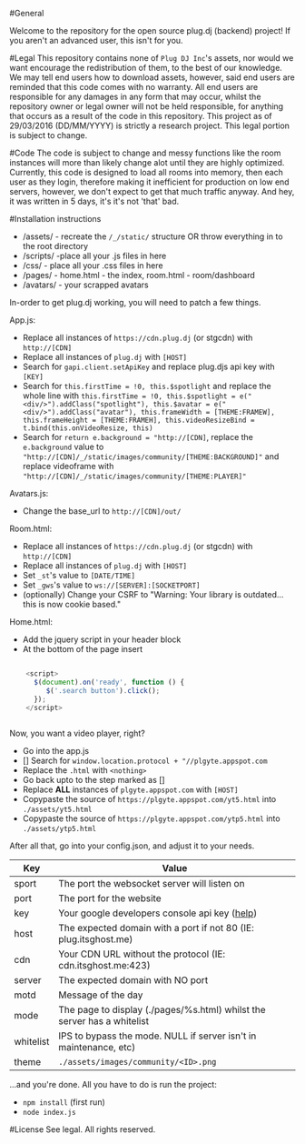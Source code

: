 #General

Welcome to the repository for the open source plug.dj (backend) project! If you aren't an advanced user, this isn't for you.

#Legal
This repository contains none of `Plug DJ Inc`'s assets, nor would we want encourage the redistribution of them, to the best of our knowledge. We may tell end users how to download assets, however, said end users are reminded that this code comes with no warranty. All end users are responsible for any damages in any form that may occur, whilst the repository owner or legal owner will not be held responsible, for anything that occurs as a result of the code in this repository. This project as of 29/03/2016 (DD/MM/YYYY) is strictly a research project. This legal portion is subject to change.

#Code
The code is subject to change and messy functions like the room instances will more than likely change alot until they are highly optimized. Currently, this code is designed to load all rooms into memory, then each user as they login, therefore making it inefficient for production on low end servers, however, we don't expect to get that much traffic anyway. And hey, it was written in 5 days, it's it's not 'that' bad.

#Installation instructions

- /assets/ - recreate the `/_/static/` structure OR throw everything in to the root directory
- /scripts/ -place all your .js files in here
- /css/ - place all your .css files in here
- /pages/ - home.html - the index, room.html - room/dashboard 
- /avatars/ - your scrapped avatars


In-order to get plug.dj working, you will need to patch a few things. 

App.js:

- Replace all instances of `https://cdn.plug.dj` (or stgcdn) with `http://[CDN]`
- Replace all instances of `plug.dj` with `[HOST]`
- Search for `gapi.client.setApiKey` and replace plug.djs api key with `[KEY]`
- Search for `this.firstTime = !0, this.$spotlight` and replace the whole line with `this.firstTime = !0, this.$spotlight = e("<div/>").addClass("spotlight"), this.$avatar = e("<div/>").addClass("avatar"), this.frameWidth = [THEME:FRAMEW], this.frameHeight = [THEME:FRAMEH], this.videoResizeBind = t.bind(this.onVideoResize, this)`
- Search for `return e.background = "http://[CDN]`, replace the `e.background` value to `"http://[CDN]/_/static/images/community/[THEME:BACKGROUND]"` and replace videoframe with `"http://[CDN]/_/static/images/community/[THEME:PLAYER]"`

Avatars.js:
- Change the base_url to `http://[CDN]/out/`

Room.html:

- Replace all instances of `https://cdn.plug.dj` (or stgcdn) with `http://[CDN]`
- Replace all instances of `plug.dj` with `[HOST]`
- Set `_st`'s value to `[DATE/TIME]`
- Set `_gws`'s value to `ws://[SERVER]:[SOCKETPORT]`
- (optionally) Change your CSRF to "Warning: Your library is outdated... this is now cookie based."

Home.html:

- Add the jquery script  in your header block 
- At the bottom of the page insert 

```javascript

    <script>
      $(document).on('ready', function () {
         $('.search button').click();
      });
    </script>
    
```



Now, you want a video player, right?

- Go into the app.js
- [] Search for `window.location.protocol + "//plgyte.appspot.com`
- Replace the `.html` with `<nothing>`
- Go back upto to the step marked as []
- Replace **ALL** instances of `plgyte.appspot.com` with `[HOST]`
- Copypaste the source of `https://plgyte.appspot.com/yt5.html` into `./assets/yt5.html`
- Copypaste the source of `https://plgyte.appspot.com/ytp5.html` into `./assets/ytp5.html`

After all that, go into your config.json, and adjust it to your needs.

|Key   |Value   |
|---|-----|
|sport | The port the websocket server will listen on|
|port | The port for the website|
|key | Your google developers console api key ([help](https://support.google.com/cloud/?hl=en#topic=3340599))|
|host  |The expected domain with a port if not 80 (IE: plug.itsghost.me)|
|cdn | Your CDN URL without the protocol (IE: cdn.itsghost.me:423)|
|server | The expected domain with NO port|
|motd | Message of the day|
|mode | The page to display (./pages/%s.html) whilst the server has a whitelist|
|whitelist | IPS to bypass the mode. NULL if server isn't in maintenance, etc)|
|theme | `./assets/images/community/<ID>.png`| 

...and you're done. All you have to do is run the project:
- `npm install` (first run)
- `node index.js`


#License
See legal. All rights reserved.